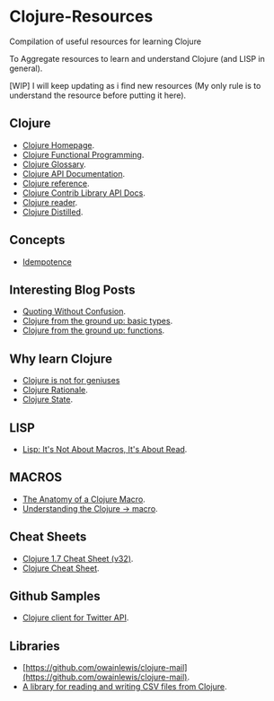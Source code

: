 # Clojure-Resources
Compilation of useful resources for learning Clojure

To Aggregate resources to learn and understand Clojure (and LISP in general).

[WIP] I will keep updating as i find new resources (My only rule is to understand the resource before putting it here).

## Clojure
* [Clojure Homepage](http://clojure.org/).
* [Clojure Functional Programming](http://clojure.org/functional_programming).
* [Clojure Glossary](https://github.com/clojuredocs/guides/blob/master/articles/language/glossary.md).
* [Clojure API Documentation](http://clojure.github.io/clojure/).
* [Clojure reference](http://clojure.org/documentation).
* [Clojure Contrib Library API Docs](http://clojure.github.io/).
* [Clojure reader](http://clojure.org/reader).
* [Clojure Distilled](http://yogthos.github.io/ClojureDistilled.html).

## Concepts
* [Idempotence](https://en.wikipedia.org/wiki/Idempotence)

## Interesting Blog Posts
* [Quoting Without Confusion](https://blog.8thlight.com/colin-jones/2012/05/22/quoting-without-confusion.html).
* [Clojure from the ground up: basic types](https://aphyr.com/posts/302-clojure-from-the-ground-up-basic-types).
* [Clojure from the ground up: functions](https://aphyr.com/posts/303-clojure-from-the-ground-up-functions).

## Why learn Clojure
* [Clojure is not for geniuses](https://adambard.com/blog/clojure-is-not-for-geniuses/)
* [Clojure Rationale](http://clojure.org/about/rationale).
* [Clojure State](http://clojure.org/about/state).

## LISP
* [Lisp: It's Not About Macros, It's About Read](http://jlongster.com/Lisp--It-s-Not-About-Macros,-It-s-About-Read).

## MACROS
* [The Anatomy of a Clojure Macro](http://bryangilbert.com/blog/2013/07/30/anatomy-of-a-clojure-macro/).
* [Understanding the Clojure -> macro](http://blog.fogus.me/2009/09/04/understanding-the-clojure-macro/).

## Cheat Sheets
* [Clojure 1.7 Cheat Sheet (v32)](http://clojure.org/api/cheatsheet).
* [Clojure Cheat Sheet](http://conj.io/).

## Github Samples
* [Clojure client for Twitter API](https://github.com/mattrepl/clojure-twitter).

## Libraries
* [https://github.com/owainlewis/clojure-mail](https://github.com/owainlewis/clojure-mail).
* [A library for reading and writing CSV files from Clojure](https://github.com/davidsantiago/clojure-csv).
